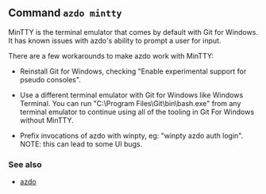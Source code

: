 ## Command `azdo mintty`

MinTTY is the terminal emulator that comes by default with Git
for Windows. It has known issues with azdo's ability to prompt a
user for input.

There are a few workarounds to make azdo work with MinTTY:

- Reinstall Git for Windows, checking "Enable experimental support for pseudo consoles".

- Use a different terminal emulator with Git for Windows like Windows Terminal.
  You can run "C:\Program Files\Git\bin\bash.exe" from any terminal emulator to continue
  using all of the tooling in Git For Windows without MinTTY.

- Prefix invocations of azdo with winpty, eg: "winpty azdo auth login".
  NOTE: this can lead to some UI bugs.


### See also

* [azdo](./azdo.md)
